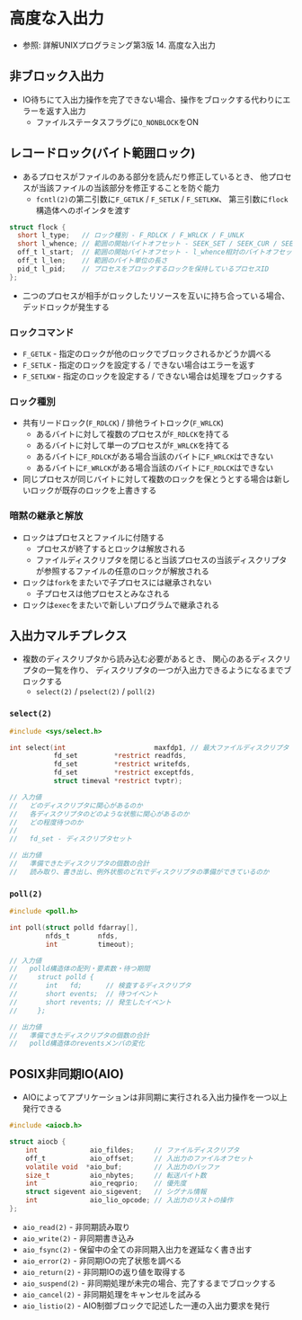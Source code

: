 # 高度な入出力
- 参照: 詳解UNIXプログラミング第3版 14. 高度な入出力

## 非ブロック入出力
- IO待ちにて入出力操作を完了できない場合、操作をブロックする代わりにエラーを返す入出力
  - ファイルステータスフラグに`O_NONBLOCK`をON

## レコードロック(バイト範囲ロック)
- あるプロセスがファイルのある部分を読んだり修正しているとき、
  他プロセスが当該ファイルの当該部分を修正することを防ぐ能力
  - `fcntl(2)`の第二引数に`F_GETLK` / `F_SETLK` / `F_SETLKW`、
    第三引数に`flock`構造体へのポインタを渡す
```c
struct flock {
  short l_type;   // ロック種別 - F_RDLCK / F_WRLCK / F_UNLK
  short l_whence; // 範囲の開始バイトオフセット - SEEK_SET / SEEK_CUR / SEEK_END
  off_t l_start;  // 範囲の開始バイトオフセット - l_whence相対のバイトオフセット
  off_t l_len;    // 範囲のバイト単位の長さ
  pid_t l_pid;    // プロセスをブロックするロックを保持しているプロセスID
};
```
- 二つのプロセスが相手がロックしたリソースを互いに持ち合っている場合、デッドロックが発生する

### ロックコマンド
- `F_GETLK` - 指定のロックが他のロックでブロックされるかどうか調べる
- `F_SETLK` - 指定のロックを設定する / できない場合はエラーを返す
- `F_SETLKW` - 指定のロックを設定する / できない場合は処理をブロックする

### ロック種別
- 共有リードロック(`F_RDLCK`) / 排他ライトロック(`F_WRLCK`)
  - あるバイトに対して複数のプロセスが`F_RDLCK`を持てる
  - あるバイトに対して単一のプロセスが`F_WRLCK`を持てる
  - あるバイトに`F_RDLCK`がある場合当該のバイトに`F_WRLCK`はできない
  - あるバイトに`F_WRLCK`がある場合当該のバイトに`F_RDLCK`はできない
- 同じプロセスが同じバイトに対して複数のロックを保とうとする場合は新しいロックが既存のロックを上書きする

### 暗黙の継承と解放
- ロックはプロセスとファイルに付随する
  - プロセスが終了するとロックは解放される
  - ファイルディスクリプタを閉じると当該プロセスの当該ディスクリプタが参照するファイルの任意のロックが解放される
- ロックは`fork`をまたいで子プロセスには継承されない
  - 子プロセスは他プロセスとみなされる
- ロックは`exec`をまたいで新しいプログラムで継承される

## 入出力マルチプレクス
- 複数のディスクリプタから読み込む必要があるとき、
  関心のあるディスクリプタの一覧を作り、
  ディスクリプタの一つが入出力できるようになるまでブロックする
  - `select(2)` / `pselect(2)` / `poll(2)`

### `select(2)`
```c
#include <sys/select.h>

int select(int                      maxfdp1, // 最大ファイルディスクリプタ + 1
           fd_set         *restrict readfds,
           fd_set         *restrict writefds,
           fd_set         *restrict exceptfds,
           struct timeval *restrict tvptr);

// 入力値
//   どのディスクリプタに関心があるのか
//   各ディスクリプタのどのような状態に関心があるのか
//   どの程度待つのか
//
//   fd_set - ディスクリプタセット

// 出力値
//   準備できたディスクリプタの個数の合計
//   読み取り、書き出し、例外状態のどれでディスクリプタの準備ができているのか
```

### `poll(2)`
```c
#include <poll.h>

int poll(struct polld fdarray[],
         nfds_t       nfds,
         int          timeout);

// 入力値
//   polld構造体の配列・要素数・待つ期間
//     struct polld {
//       int   fd;      // 検査するディスクリプタ
//       short events;  // 待つイベント
//       short revents; // 発生したイベント
//     };

// 出力値
//   準備できたディスクリプタの個数の合計
//   polld構造体のreventsメンバの変化
```

## POSIX非同期IO(AIO)
- AIOによってアプリケーションは非同期に実行される入出力操作を一つ以上発行できる
```c
#include <aiocb.h>

struct aiocb {
    int             aio_fildes;     // ファイルディスクリプタ
    off_t           aio_offset;     // 入出力のファイルオフセット
    volatile void  *aio_buf;        // 入出力のバッファ
    size_t          aio_nbytes;     // 転送バイト数
    int             aio_reqprio;    // 優先度
    struct sigevent aio_sigevent;   // シグナル情報
    int             aio_lio_opcode; // 入出力のリストの操作
};
```
- `aio_read(2)` - 非同期読み取り
- `aio_write(2)` - 非同期書き込み
- `aio_fsync(2)` - 保留中の全ての非同期入出力を遅延なく書き出す
- `aio_error(2)` - 非同期IOの完了状態を調べる
- `aio_return(2)` - 非同期IOの返り値を取得する
- `aio_suspend(2)` - 非同期処理が未完の場合、完了するまでブロックする
- `aio_cancel(2)` - 非同期処理をキャンセルを試みる
- `aio_listio(2)` - AIO制御ブロックで記述した一連の入出力要求を発行


